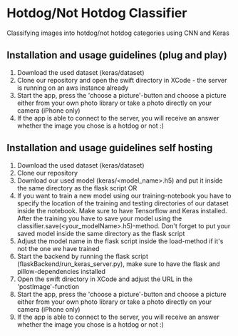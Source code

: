 # Hotdog/Not Hotdog Classifier

Classifying images into hotdog/not hotdog categories using CNN and Keras

## Installation and usage guidelines (plug and play)

1. Download the used dataset (keras/dataset)
2. Clone our repository and open the swift directory in XCode - the server is running on an aws instance already
3. Start the app, press the 'choose a picture'-button and choose a picture either from your own photo library or take a photo directly on your camera (iPhone only)
4. If the app is able to connect to the server, you will receive an answer whether the image you chose is a hotdog or not :)

## Installation and usage guidelines self hosting

1. Download the used dataset (keras/dataset)
2. Clone our repository 
3. Download our used model (keras/<model_name>.h5) and put it inside the same directory as the flask script OR
4. If you want to train a new model using our training-notebook you have to specify the location of the training and testing directories of our dataset inside the notebook. Make sure to have Tensorflow and Keras installed.
After the training you have to save your model using the classifier.save(<your_modelName>.h5)-method. Don't forget to put your saved model inside the same directory as the flask script
5. Adjust the model name in the flask script inside the load-method if it's not the one we have trained
6. Start the backend by running the flask script (flaskBackend/run_keras_server.py), make sure to have the flask and pillow-dependencies installed
7. Open the swift directory in XCode and adjust the URL in the 'postImage'-function
8. Start the app, press the 'choose a picture'-button and choose a picture either from your own photo library or take a photo directly on your camera (iPhone only)
9. If the app is able to connect to the server, you will receive an answer whether the image you chose is a hotdog or not :)

